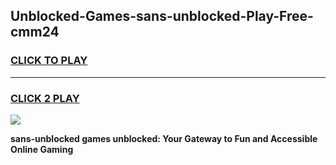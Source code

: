 
## Unblocked-Games-sans-unblocked-Play-Free-cmm24
<h3>
<a href="https://premium76.site?title=sans-unblocked&ref=18A1">CLICK TO PLAY</a></h3>
<hr>

<h3>
<a href="https://premium76.site?title=sans-unblocked&ref=18A1">CLICK 2 PLAY</a>
  
</h3>

<a href="https://premium76.site?title=sans-unblocked&ref=18A1"><img src="https://clearcache.store/games.png"></a>


**sans-unblocked games unblocked: Your Gateway to Fun and Accessible Online Gaming**
